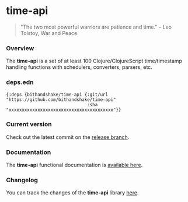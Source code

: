 
# time-api

> "The two most powerful warriors are patience and time." – Leo Tolstoy, War and Peace.

### Overview

The <strong>time-api</strong> is a set of at least 100 Clojure/ClojureScript
time/timestamp handling functions with schedulers, converters, parsers, etc.

### deps.edn

```
{:deps {bithandshake/time-api {:git/url "https://github.com/bithandshake/time-api"
                               :sha     "xxxxxxxxxxxxxxxxxxxxxxxxxxxxxxxxxxxxxxxx"}}
```

### Current version

Check out the latest commit on the [release branch](https://github.com/bithandshake/time-api/tree/release).

### Documentation

The <strong>time-api</strong> functional documentation is [available here](documentation/COVER.md).

### Changelog

You can track the changes of the <strong>time-api</strong> library [here](CHANGES.md).
